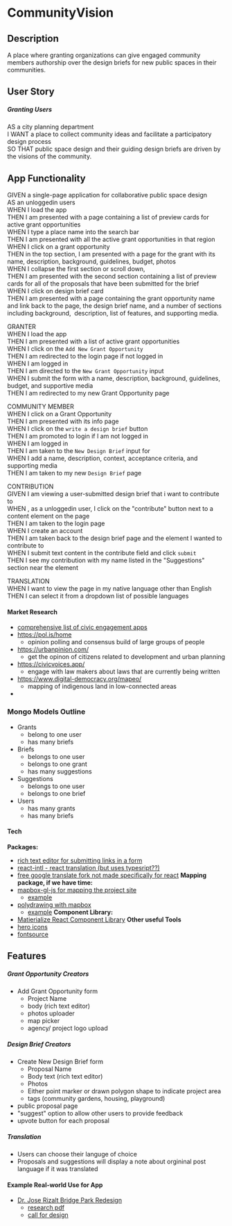 # CommunityVision

## Description  
A place where granting organizations can give engaged community members authorship over the design briefs for new public spaces in their communities.  
  
## User Story  
##### Granting Users  
AS a city planning department  
I WANT a place to collect community ideas and facilitate a participatory design process  
SO THAT public space design and their guiding design briefs are driven by the visions of the community.  
  
## App Functionality  
GIVEN a single-page application for collaborative public space design  
AS an unloggedin users  
WHEN I load the app  
THEN I am presented with a page containing a list of preview cards for active grant opportunities  
WHEN I type a place name into the search bar  
THEN I am presented with all the active grant opportunities in that region  
WHEN I click on a grant opportunity  
THEN in the top section, I am presented with a page for the grant with its name, description, background, guidelines, budget, photos  
WHEN I collapse the first section or scroll down,  
THEN I am presented with the second section containing a list of preview cards for all of the proposals that have been submitted for the brief  
WHEN I click on design brief card  
THEN I am presented with a page containing the grant opportunity name and link back to the page, the design brief name, and a number of sections including background,  description, list of features, and supporting media.  
  
GRANTER  
WHEN I load the app  
THEN I am presented with a list of active grant opportunities  
WHEN I click on the `Add New Grant Opportunity`  
THEN I am redirected to the login page if not logged in  
WHEN I am logged in  
THEN I am directed to the `New Grant Opportunity` input  
WHEN I submit the form with a name, description, background, guidelines, budget, and supportive media  
THEN I am redirected to my new Grant Opportunity page  
  
COMMUNITY MEMBER  
WHEN I click on a Grant Opportunity  
THEN I am presented with its info page  
WHEN I click on the `write a design brief` button  
THEN I am promoted to login if I am not logged in  
WHEN I am logged in  
THEN I am taken to the `New Design Brief` input for  
WHEN I add a name, description, context, acceptance criteria, and supporting media  
THEN I am taken to my new `Design Brief` page  
  
CONTRIBUTION  
GIVEN I am viewing a user-submitted design brief that i want to contribute to  
WHEN , as a unloggedin user, I click on the "contribute" button next to a content element on the page  
THEN I am taken to the login page  
WHEN I create an account  
THEN I am taken back to the design brief page and the element I wanted to contribute to  
WHEN I submit text content in the contribute field and click `submit`  
THEN I see my contribution with my name listed in the "Suggestions" section near the element  
  
TRANSLATION  
WHEN I want to view the page in my native language other than English  
THEN I can select it from a dropdown list of possible languages

#### Market Research
- [comprehensive list of civic engagement apps](https://directory.civictech.guide/listing-category/engagement-tech)
- https://pol.is/home
	- opinion polling and consensus build of large groups of people
- https://urbanpinion.com/
	- get the opinon of citizens related to development and urban planning
- https://civicvoices.app/
	- engage with law makers about laws that are currently being written
- https://www.digital-democracy.org/mapeo/
	- mapping of indigenous land in low-connected areas
- 

### Mongo Models Outline
- Grants
	- belong to one user
	- has many briefs
- Briefs
	- belongs to one user
	- belongs to one grant
	- has many suggestions
- Suggestions
	- belongs to one user
	- belongs to one brief
- Users
	- has many grants
	- has many briefs


#### Tech
**Packages:**
- [rich text editor for submitting links in a form](https://github.com/facebook/draft-js)
- [react-intl - react translation (but uses typesript??)](https://www.npmjs.com/package/react-intl)
- [free google translate fork not made specifically for react](https://www.npmjs.com/package/google-translate-api-x)
**Mapping package, if we have time:**
- [mapbox-gl-js for mapping the project site](https://github.com/mapbox/mapbox-gl-js)
	- [example](https://docs.mapbox.com/mapbox-gl-js/example/mapbox-gl-geocoder/)
- [polydrawing with mapbox](https://github.com/amaurym/react-mapbox-gl-draw)
	- [example](https://docs.mapbox.com/mapbox-gl-js/example/mapbox-gl-draw/)
**Component Library:**
- [Matierialize React Component Library](https://mui.com/)
**Other useful Tools**
- [hero icons](https://heroicons.com/)
- [fontsource](https://fontsource.org/fonts)


## Features
##### Grant Opportunity Creators
- Add Grant Opportunity form
	- Project Name
	- body (rich text editor)
	- photos uploader
	- map picker
	- agency/ project logo upload
	  
##### Design Brief Creators
- Create New Design Brief form
	- Proposal Name
	- Body text (rich text editor)
	- Photos
	- Either point marker or drawn polygon shape to indicate project area
	- tags (community gardens, housing, playground)
- public proposal page
- "suggest" option to allow other users to provide feedback
- upvote button for each proposal

##### Translation
- Users can choose their languge of choice
- Proposals and suggestions will display a note about orgininal post language if it was translated


#### Example Real-world Use for App
- [Dr. Jose Rizalt Bridge Park Redesign](https://seattle.gov/parksnew/about-us/projects/dr-jose-rizal-park-renovation)
	- [research pdf](https://seattle.gov/documents/Departments/ParksAndRecreation/Projects/JoseRizal/ENVIR480_Jose%20Rizal%20Redesign%20Booklet%20-%20Appendix%202-reduced%20size.pdf)
	- [call for design](https://seattle.gov/documents/Departments/ParksAndRecreation/Projects/JoseRizal/20221010_SPR_Design_Opportunity_doc_1.pdf)
